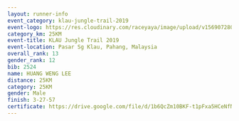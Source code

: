 ```yaml
---
layout: runner-info 
event_category: klau-jungle-trail-2019 
event-logo: https://res.cloudinary.com/raceyaya/image/upload/v1569072808/logo/klau-image_qwwxyw.png
category_km: 25KM 
event-title: KLAU Jungle Trail 2019 
event-location: Pasar Sg Klau, Pahang, Malaysia 
overall_rank: 13
gender_rank: 12
bib: 2524
name: HUANG WENG LEE
distance: 25KM
category: 25KM
gender: Male
finish: 3-27-57
certificate: https://drive.google.com/file/d/1b6QcZm10BKF-t1pFxa5HCeNfNA9m47Nb/view?usp=sharing
---
```

